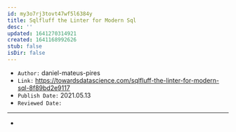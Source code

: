 ```yaml
---
id: my3o7rj3tovt47wf5l6384y
title: Sqlfluff the Linter for Modern Sql
desc: ''
updated: 1641270314921
created: 1641168992626
stub: false
isDir: false
---
```



- `Author:` daniel-mateus-pires
- `Link:` <https://towardsdatascience.com/sqlfluff-the-linter-for-modern-sql-8f89bd2e9117>
- `Publish Date:` 2021.05.13
- `Reviewed Date:` 

---

-

